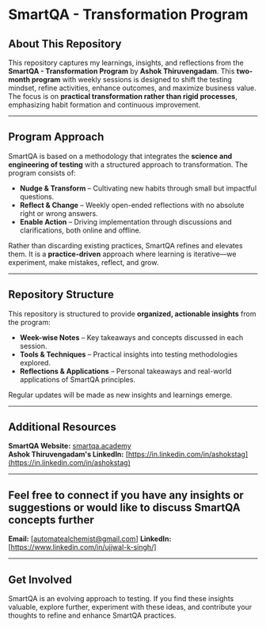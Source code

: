 
# SmartQA - Transformation Program

## About This Repository  
This repository captures my learnings, insights, and reflections from the **SmartQA - Transformation Program** by **Ashok Thiruvengadam**. This **two-month program** with weekly sessions is designed to shift the testing mindset, refine activities, enhance outcomes, and maximize business value. The focus is on **practical transformation rather than rigid processes**, emphasizing habit formation and continuous improvement.

---

## Program Approach  
SmartQA is based on a methodology that integrates the **science and engineering of testing** with a structured approach to transformation. The program consists of:

- **Nudge & Transform** – Cultivating new habits through small but impactful questions.
- **Reflect & Change** – Weekly open-ended reflections with no absolute right or wrong answers.
- **Enable Action** – Driving implementation through discussions and clarifications, both online and offline.

Rather than discarding existing practices, SmartQA refines and elevates them. It is a **practice-driven** approach where learning is iterative—we experiment, make mistakes, reflect, and grow.

---

## Repository Structure  
This repository is structured to provide **organized, actionable insights** from the program:

- **Week-wise Notes** – Key takeaways and concepts discussed in each session.
- **Tools & Techniques** – Practical insights into testing methodologies explored.
- **Reflections & Applications** – Personal takeaways and real-world applications of SmartQA principles.

Regular updates will be made as new insights and learnings emerge.

---

## Additional Resources  
 **SmartQA Website:** [smartqa.academy](https://smartqa.academy/)  
 **Ashok Thiruvengadam's LinkedIn:** [https://in.linkedin.com/in/ashokstag](https://in.linkedin.com/in/ashokstag)  

---

## Feel free to connect if you have any insights or suggestions or would like to discuss SmartQA concepts further 
**Email:** [automatealchemist@gmail.com]
**LinkedIn:** [https://www.linkedin.com/in/ujjwal-k-singh/]

---

## Get Involved  
SmartQA is an evolving approach to testing. If you find these insights valuable, explore further, experiment with these ideas, and contribute your thoughts to refine and enhance SmartQA practices.


